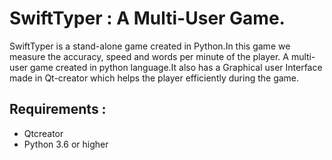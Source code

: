 # SwiftTyper : A Multi-User Game.

SwiftTyper is a stand-alone game created in Python.In this game we measure the accuracy, speed and words per minute of the player. 
A multi-user game created in python language.It also has a Graphical user Interface made in Qt-creator which helps the player efficiently during the game.

## Requirements :
- Qtcreator 
- Python 3.6 or higher

